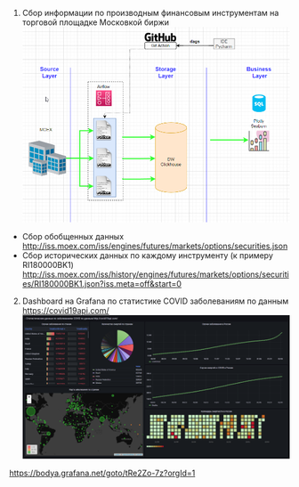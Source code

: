 1. Сбор информации по производным финансовым инструментам на торговой площадке Московкой биржи
![alt text](https://github.com/bodya/pen_projects/blob/main/images/Архитектура%20аналитического%20решения.png)

- Сбор обобщенных данных http://iss.moex.com/iss/engines/futures/markets/options/securities.json
- Сбор исторических данных по каждому инструменту (к примеру RI180000BK1) http://iss.moex.com/iss/history/engines/futures/markets/options/securities/RI180000BK1.json?iss.meta=off&start=0

2. Dashboard на Grafana по статистике COVID заболеваниям по данным https://covid19api.com/
![alt text](https://github.com/bodya/pen_projects/blob/main/images/Grafana_dashboard_COVID.PNG)

https://bodya.grafana.net/goto/tRe2Zo-7z?orgId=1
